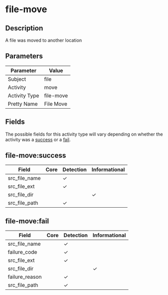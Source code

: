 file-move
=========

Description
-----------
A file was moved to another location

Parameters
----------
| Parameter     | Value     |
| ------------- | --------- |
| Subject       | file      |
| Activity      | move      |
| Activity Type | file-move |
| Pretty Name   | File Move |


Fields
------

The possible fields for this activity type will vary depending on whether the activity was a [success](#file-movesuccess) or a [fail](#file-movefail).


file-move:success
-----------------

| Field         | Core | Detection | Informational |
| ------------- | ---- | --------- | ------------- |
| src_file_name |      | &#10003;  |               |
| src_file_ext  |      | &#10003;  |               |
| src_file_dir  |      |           | &#10003;      |
| src_file_path |      | &#10003;  |               |

file-move:fail
--------------

| Field          | Core | Detection | Informational |
| -------------- | ---- | --------- | ------------- |
| src_file_name  |      | &#10003;  |               |
| failure_code   |      | &#10003;  |               |
| src_file_ext   |      | &#10003;  |               |
| src_file_dir   |      |           | &#10003;      |
| failure_reason |      | &#10003;  |               |
| src_file_path  |      | &#10003;  |               |